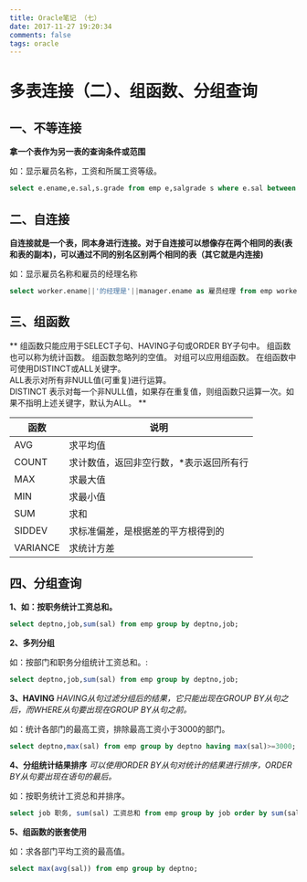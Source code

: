 ```yaml
---
title: Oracle笔记 （七）
date: 2017-11-27 19:20:34
comments: false
tags: oracle
---
```

# 多表连接（二）、组函数、分组查询
## 一、不等连接

**拿一个表作为另一表的查询条件或范围**

如：显示雇员名称，工资和所属工资等级。
```SQL
select e.ename,e.sal,s.grade from emp e,salgrade s where e.sal between s.losal and s.hisal;
```

## 二、自连接

**自连接就是一个表，同本身进行连接。对于自连接可以想像存在两个相同的表(表和表的副本)，可以通过不同的别名区别两个相同的表（其它就是内连接)**

如：显示雇员名称和雇员的经理名称
```SQL
select worker.ename||'的经理是'||manager.ename as 雇员经理 from emp worker,emp manager where worker.mgr=manager.empno;
```

## 三、组函数

**
组函数只能应用于SELECT子句、HAVING子句或ORDER BY子句中。
组函数也可以称为统计函数。
组函数忽略列的空值。
对组可以应用组函数。
在组函数中可使用DISTINCT或ALL关键字。     
ALL表示对所有非NULL值(可重复)进行运算。         
DISTINCT 表示对每一个非NULL值，如果存在重复值，则组函数只运算一次。如果不指明上述关键字，默认为ALL。
**

|函数|说明|
|-|-|
|AVG|求平均值|
|COUNT|求计数值，返回非空行数，*表示返回所有行|
|MAX|求最大值|
|MIN|求最小值|
|SUM|求和|
|SIDDEV|求标准偏差，是根据差的平方根得到的|
|VARIANCE|求统计方差|

## 四、分组查询

**1、如：按职务统计工资总和。**
```SQL
select deptno,job,sum(sal) from emp group by deptno,job;
```

**2、多列分组**

如：按部门和职务分组统计工资总和。:
```SQL
select deptno,job,sum(sal) from emp group by deptno,job;
```

**3、HAVING**
*HAVING从句过滤分组后的结果，它只能出现在GROUP BY从句之后，而WHERE从句要出现在GROUP BY从句之前。*	

如：统计各部门的最高工资，排除最高工资小于3000的部门。
```SQL
select deptno,max(sal) from emp group by deptno having max(sal)>=3000;
```

**4、分组统计结果排序**
*可以使用ORDER BY从句对统计的结果进行排序，ORDER BY从句要出现在语句的最后。*	

如：按职务统计工资总和并排序。
```SQL
select job 职务, sum(sal) 工资总和 from emp group by job order by sum(sal);
```

**5、组函数的嵌套使用**

如：求各部门平均工资的最高值。
```SQL
select max(avg(sal)) from emp group by deptno;
```
